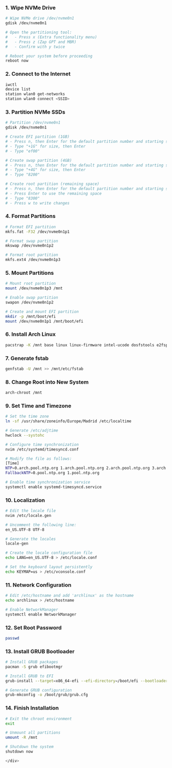 <div align="justify">

### 1. Wipe NVMe Drive

```bash
# Wipe NVMe drive /dev/nvme0n1
gdisk /dev/nvme0n1

# Open the partitioning tool:
#   - Press x (Extra functionality menu)
#   - Press z (Zap GPT and MBR)
#   - Confirm with y twice

# Reboot your system before proceeding
reboot now
```

### 2. Connect to the Internet

```bash
iwctl
device list
station wlan0 get-networks
station wlan0 connect <SSID>
```

### 3. Partition NVMe SSDs

```bash
# Partition /dev/nvme0n1
gdisk /dev/nvme0n1

# Create EFI partition (1GB)
# - Press n, then Enter for the default partition number and starting sector
# - Type "+1G" for size, then Enter
# - Type "ef00"

# Create swap partition (4GB)
# - Press n, then Enter for the default partition number and starting sector
# - Type "+4G" for size, then Enter
# - Type "8200"

# Create root partition (remaining space)
# - Press n, then Enter for the default partition number and starting sector
# - Press Enter to use the remaining space
# - Type "8300"
# - Press w to write changes
```

### 4. Format Partitions

```bash
# Format EFI partition
mkfs.fat -F32 /dev/nvme0n1p1

# Format swap partition
mkswap /dev/nvme0n1p2

# Format root partition
mkfs.ext4 /dev/nvme0n1p3
```

### 5. Mount Partitions

```bash
# Mount root partition
mount /dev/nvme0n1p3 /mnt

# Enable swap partition
swapon /dev/nvme0n1p2

# Create and mount EFI partition
mkdir -p /mnt/boot/efi
mount /dev/nvme0n1p1 /mnt/boot/efi
```

### 6. Install Arch Linux

```bash
pacstrap -K /mnt base linux linux-firmware intel-ucode dosfstools e2fsprogs sof-firmware networkmanager wpa_supplicant neovim tldr
```

### 7. Generate fstab

```bash
genfstab -U /mnt >> /mnt/etc/fstab
```

### 8. Change Root into New System

```bash
arch-chroot /mnt
```

### 9. Set Time and Timezone

```bash
# Set the time zone
ln -sf /usr/share/zoneinfo/Europe/Madrid /etc/localtime

# Generate /etc/adjtime
hwclock --systohc

# Configure time synchronization
nvim /etc/systemd/timesyncd.conf

# Modify the file as follows:
[Time]
NTP=0.arch.pool.ntp.org 1.arch.pool.ntp.org 2.arch.pool.ntp.org 3.arch.pool.ntp.org
FallbackNTP=0.pool.ntp.org 1.pool.ntp.org

# Enable time synchronization service
systemctl enable systemd-timesyncd.service
```

### 10. Localization

```bash
# Edit the locale file
nvim /etc/locale.gen

# Uncomment the following line:
en_US.UTF-8 UTF-8

# Generate the locales
locale-gen

# Create the locale configuration file
echo LANG=en_US.UTF-8 > /etc/locale.conf

# Set the keyboard layout persistently
echo KEYMAP=us > /etc/vconsole.conf
```

### 11. Network Configuration

```bash
# Edit /etc/hostname and add 'archlinux' as the hostname
echo archlinux > /etc/hostname

# Enable NetworkManager
systemctl enable NetworkManager
```

### 12. Set Root Password

```bash
passwd
```

### 13. Install GRUB Bootloader

```bash
# Install GRUB packages
pacman -S grub efibootmgr

# Install GRUB to EFI
grub-install --target=x86_64-efi --efi-directory=/boot/efi --bootloader-id=GRUB

# Generate GRUB configuration
grub-mkconfig -o /boot/grub/grub.cfg
```

### 14. Finish Installation

```bash
# Exit the chroot environment
exit

# Unmount all partitions
umount -R /mnt

# Shutdown the system
shutdown now

</div>

